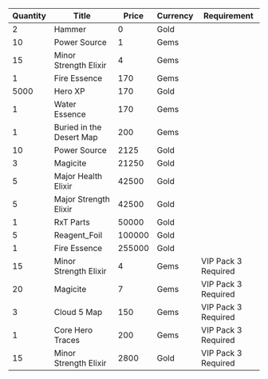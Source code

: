 | Quantity | Title | Price | Currency |  Requirement |
| -------- | ----- | ----- | -------- |  ----------- |
| 2 | Hammer | 0 | Gold |  |
| 10 | Power Source | 1 | Gems |  |
| 15 | Minor Strength Elixir | 4 | Gems |  |
| 1 | Fire Essence | 170 | Gems |  |
| 5000 | Hero XP | 170 | Gold |  |
| 1 | Water Essence | 170 | Gems |  |
| 1 | Buried in the Desert Map | 200 | Gems |  |
| 10 | Power Source | 2125 | Gold |  |
| 3 | Magicite | 21250 | Gold |  |
| 5 | Major Health Elixir | 42500 | Gold |  |
| 5 | Major Strength Elixir | 42500 | Gold |  |
| 1 | RxT Parts | 50000 | Gold |  |
| 5 | Reagent_Foil | 100000 | Gold |  |
| 1 | Fire Essence | 255000 | Gold |  |
| 15 | Minor Strength Elixir | 4 | Gems | VIP Pack 3 Required |
| 20 | Magicite | 7 | Gems | VIP Pack 3 Required |
| 3 | Cloud 5 Map | 150 | Gems | VIP Pack 3 Required |
| 1 | Core Hero Traces | 200 | Gems | VIP Pack 3 Required |
| 15 | Minor Strength Elixir | 2800 | Gold | VIP Pack 3 Required |

